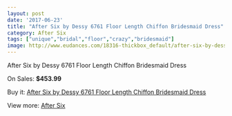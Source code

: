 ```yaml
---
layout: post
date: '2017-06-23'
title: "After Six by Dessy 6761 Floor Length Chiffon Bridesmaid Dress"
category: After Six
tags: ["unique","bridal","floor","crazy","bridesmaid"]
image: http://www.eudances.com/18316-thickbox_default/after-six-by-dessy-6761-floor-length-chiffon-bridesmaid-dress.jpg
---
```

After Six by Dessy 6761 Floor Length Chiffon Bridesmaid Dress

On Sales: **$453.99**
<a href="https://www.eudances.com/en/after-six/5375-after-six-by-dessy-6761-floor-length-chiffon-bridesmaid-dress.html"><amp-img layout="responsive" width="600" height="600" src="//www.eudances.com/18316-thickbox_default/after-six-by-dessy-6761-floor-length-chiffon-bridesmaid-dress.jpg" alt="After Six by Dessy 6761 Floor Length Chiffon Bridesmaid Dress 0" /></a>
<a href="https://www.eudances.com/en/after-six/5375-after-six-by-dessy-6761-floor-length-chiffon-bridesmaid-dress.html"><amp-img layout="responsive" width="600" height="600" src="//www.eudances.com/18317-thickbox_default/after-six-by-dessy-6761-floor-length-chiffon-bridesmaid-dress.jpg" alt="After Six by Dessy 6761 Floor Length Chiffon Bridesmaid Dress 1" /></a>

Buy it: [After Six by Dessy 6761 Floor Length Chiffon Bridesmaid Dress](https://www.eudances.com/en/after-six/5375-after-six-by-dessy-6761-floor-length-chiffon-bridesmaid-dress.html "After Six by Dessy 6761 Floor Length Chiffon Bridesmaid Dress")

View more: [After Six](https://www.eudances.com/en/50-after-six "After Six")